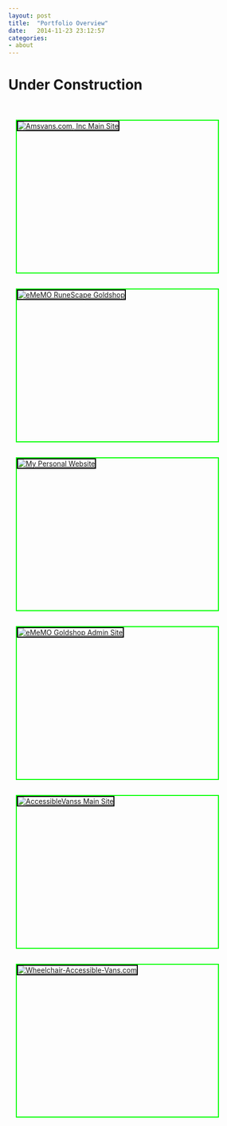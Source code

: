 ```yaml
---
layout: post
title:  "Portfolio Overview"
date:   2014-11-23 23:12:57
categories:
- about
---
```


  <p></p>
  <h1>Under Construction</h1>
  <br>
  <style>
    .website-thumbnail {
      border: 2px solid black;
    }
    .thumbnail-wrapper {
      border: 2px solid lime;
      width: 404px;
      height: 304px;
      float: left;
      margin-left: 15px;
      margin-right: 15px;
      margin-bottom: 30px;
    }
  </style>
  <br>
  <div class="thumbnail-wrapper">
  <a href="http://www.amsvans.com/">
  <img title="Amsvans.com, Inc Main Site" src="/static/images/originals/amsvans-thumb.png" class="website-thumbnail">
  </a>
  </div>
  <div class="thumbnail-wrapper">
  <a href="http://www.kentheprogrammer.com/portfolio_redesigned_sm_goldshop/goldshop.php">
  <img title="eMeMO RuneScape Goldshop" src="/static/images/originals/smokin-goldshop-current-thumb.png" class="website-thumbnail">
  </a>
  </div>
  <div class="thumbnail-wrapper"><a href="http://www.ken-the-programmer.com/">
  <img title="My Personal Website" src="/static/images/originals/homepage-thumb.png" class="website-thumbnail"></a></div> <div class="thumbnail-wrapper"><a href="https://smokin-goldshop.appspot.com"><img title="eMeMO Goldshop Admin Site" src="/static/images/originals/smokin-portal-thumb.png" class="website-thumbnail"></a></div> <div class="thumbnail-wrapper"><a href="http://www.accessiblevanss.com/"><img title="AccessibleVanss Main Site" src="/static/images/originals/accessiblevanss-thumb.png" class="website-thumbnail"></a></div> <div class="thumbnail-wrapper"><a href="http://www.wheelchair-accessible-vans.com/"><img title="Wheelchair-Accessible-Vans.com" src="/static/images/originals/wavans-thumb.png" class="website-thumbnail"></a></div>
